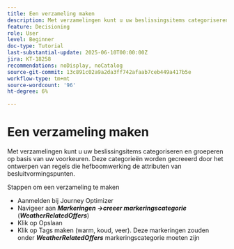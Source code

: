 ```yaml
---
title: Een verzameling maken
description: Met verzamelingen kunt u uw beslissingsitems categoriseren en groeperen op basis van uw voorkeuren. Deze categorieën worden gecreeerd door het ontwerpen van regels die hefboomwerking de attributen van besluitvormingspunten.
feature: Decisioning
role: User
level: Beginner
doc-type: Tutorial
last-substantial-update: 2025-06-10T00:00:00Z
jira: KT-18258
recommendations: noDisplay, noCatalog
source-git-commit: 13c891c02a9a2da3ff742afaab7ceb449a417b5e
workflow-type: tm+mt
source-wordcount: '96'
ht-degree: 6%

---
```



# Een verzameling maken

Met verzamelingen kunt u uw beslissingsitems categoriseren en groeperen op basis van uw voorkeuren. Deze categorieën worden gecreeerd door het ontwerpen van regels die hefboomwerking de attributen van besluitvormingspunten.

Stappen om een verzameling te maken

* Aanmelden bij Journey Optimizer
* Navigeer aan _**Markeringen ->creeer markeringscategorie**_ (_**WeatherRelatedOffers**_)
* Klik op Opslaan
* Klik op Tags maken (warm, koud, veer). Deze markeringen zouden onder _**WeatherRelatedOffers**_ markeringscategorie moeten zijn

